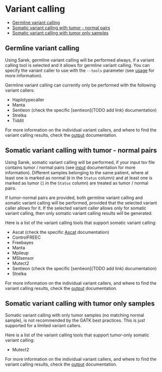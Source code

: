 # Variant calling

- [Germline variant calling](#germline-variant-calling)
- [Somatic variant calling with tumor - normal pairs](#somatic-variant-calling-with-tumor---normal-pairs)
- [Somatic variant calling with tumor only samples](#somatic-variant-calling-with-tumor-only-samples)

## Germline variant calling

Using Sarek, germline variant calling will be performed always, if a variant calling tool is selected and it allows for germline variant calling.
You can specify the variant caller to use with the `--tools` parameter (see [usage](./usage.md) for more information).

Germline variant calling can currently only be performed with the following variant callers:

- Haplotypecaller
- Manta
- Sentieon (check the specific [sentieon](TODO add link) documentation)
- Strelka
- Tiddit

For more information on the individual variant callers, and where to find the variant calling results, check the [output](output.md) documentation.

## Somatic variant calling with tumor - normal pairs

Using Sarek, somatic variant calling will be performed, if your input tsv file contains tumor / normal pairs (see [input](input.md) documentation for more information).
Different samples belonging to the same patient, where at least one is marked as normal (`0` in the `Status` column) and at least one is marked as tumor (`1` in the `Status` column) are treated as tumor / normal pairs.

If tumor-normal pairs are provided, both germline variant calling and somatic variant calling will be performed, provided that the selected variant caller allows for it.
If the selected variant caller allows only for somatic variant calling, then only somatic variant calling results will be generated.

Here is a list of the variant calling tools that support somatic variant calling:

- Ascat (check the specific [Ascat](ascat.md) documentation)
- ControlFREEC
- Freebayes
- Manta
- Mpileup
- MSIsensor
- Mutect2
- Sentieon (check the specific [sentieon](TODO add link) documentation)
- Strelka

For more information on the individual variant callers, and where to find the variant calling results, check the [output](output.md) documentation.

## Somatic variant calling with tumor only samples

Somatic variant calling with only tumor samples (no matching normal sample), is not recommended by the GATK best practices.
This is just supported for a limited variant callers.

Here is a list of the variant calling tools that support tumor-only somatic variant calling:

- Mutect2

For more information on the individual variant callers, and where to find the variant calling results, check the [output](output.md) documentation.
